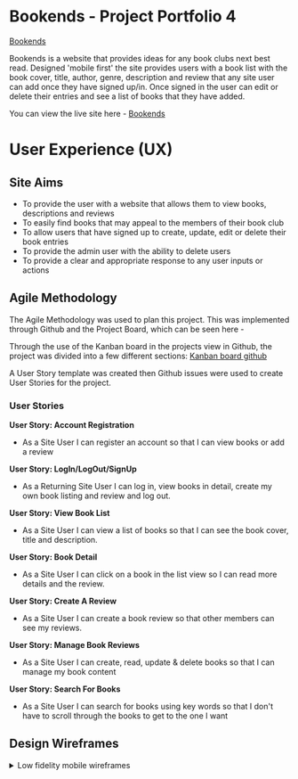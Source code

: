 # **Bookends - Project Portfolio 4**

[Bookends](/readme/readme-imgs/screenshots.png)

Bookends is a website that provides ideas for any book clubs next best read. Designed 'mobile first' the site provides users with a book list with the book cover, title, author, genre,
description and review that any site user can add once they have signed up/in. Once signed in the user can edit or delete their entries and see a list of books that they have added.

You can view the live site here - <a href="https://django-bookends.herokuapp.com/" target="_blank">Bookends </a>

# User Experience (UX)
## Site Aims
* To provide the user with a website that allows them to view books, descriptions and reviews
* To easily find books that may appeal to the members of their book club
* To allow users that have signed up to create, update, edit or delete their book entries
* To provide the admin user with the ability to delete users
* To provide a clear and appropriate response to any user inputs or actions

## Agile Methodology
The Agile Methodology was used to plan this project. This was implemented through Github and the Project Board, which can be seen here -

Through the use of the Kanban board in the projects view in Github, the project was divided into a few different sections:
[Kanban board github](https://res.cloudinary.com/dwvsz0fug/image/upload/v1690981983/kanban-board_vr0jps.png)

A User Story template was created then Github issues were used to create User Stories for the project.  

### User Stories

**User Story: Account Registration**
* As a Site User I can register an account so that I can view books or add a review

**User Story: LogIn/LogOut/SignUp**
* As a Returning Site User I can log in, view books in detail, create my own book listing and review and log out.

**User Story: View Book List**
* As a Site User I can view a list of books so that I can see the book cover, title and description.

**User Story: Book Detail**
* As a Site User I can click on a book in the list view so I can read more details and the review.

**User Story: Create A Review**
* As a Site User I can create a book review so that other members can see my reviews.

**User Story: Manage Book Reviews**
* As a Site User I can create, read, update & delete books so that I can manage my book content

**User Story: Search For Books**
* As a Site User I can search for books using key words so that I don't have to scroll through the books to get to the one I want

## Design Wireframes

<details> <summary> Low fidelity mobile wireframes</summary>
![Home Page](/readme/readme-imgs/wireframe-mb-home.png)
![Book List Page](/readme/readme-imgs/wireframe-mb-listview.png)
![Book Detail Page](/readme/readme-imgs/wireframe-mb-detailview.png)
![Add A Review Page](/static/readme/wireframe-mb-addreview.png)
![Your Books Page](/static/readme/wireframe-mb-yourbooks.png)
![Log In Page](/static/readme/wireframe-mb-signin.png)
![Sign Up Page](/static/readme/wireframe-mb-signup.png)
![Log Out Page](/static/readme/wireframe-mb-signout.png)
![Search Not Found Page]()

<details> <summary> Low fidelity pc wireframes</summary>
![Home Page](/static/readme/wireframe-pc-home.png)
![Book List Page](/static/readme/wireframe-pc-listview.png)
![Book Detail Page](/static/readme/wireframe-pc-detailview.png)
![Add A Review Page](/static/readme/wireframe-pc-addreview.png)
![Your Books Page](/static/readme/wireframe-pc-yourbooks.png)
![Log In Page](/static/readme/wireframe-pc-signin.png)
![Sign Up Page](/static/readme/wireframe-pc-signup.png)
![Log Out Page](/__pycache__/static/readme/wireframe-pc-signout.png)
![Search Not Found Page]()

## Entity Relationship Diagram
<details> <summary>Database layout using Exclaidraw</summary>
![Database Schema](/workspace/bookends/readme/readme-imgs/database-schema.png)

## Code Schema
<details> <summary>Code workflow using Exclaidraw</summary>
![Code Schema](/readme/readme-imgs/code-schema.png)

## Site Structure
From the home page, Bookends website has three pages visible in the navigation bar plus the search bar; Home, Sign Up and Login. Once signed in the nav bar also
has Book List, Add A Review, Your Books and Logout. This ensures that only users that have signed in are authorised to see the book list, add a review and the book list they have
added.

## Design Choices

### Logo
I used a website called ![Looka.com](https://looka.com/logo-maker) to design the logo. It gives you a choice of colours, fonts and icons that you can choose which
would be best for your design. 

### Colour Scheme
The colour scheme was based around the logo I chose. Looka.com then provided me with a colour palette to use within my project.
![Colour Palette](readme/readme-imgs/color-palette.png)
### Typography
I chose two fonts for this project, but both from the same family. Roboto Slab and Roboto (weight:300). Both are contrasting but clear to read.
# Features
## Navigation
The site navigation is done through the navigation bar at the top of each page and does not change in style through out the users navigation of the webisite. 
There is a search bar which will search through the list of books' titles, authors, description or any word in the review. The nave bar shrinks to a Bootstrap toggle on smaller screens and opens to a dropdown when clicked on. Each link is active so will be underlined when the user is on the specific page.

![Navbar Mobile](https://res.cloudinary.com/dwvsz0fug/image/upload/v1691004625/navbar-mobile_xiaw5o.png)
![Navbar PC](https://res.cloudinary.com/dwvsz0fug/image/upload/v1690997395/navbar_bqmo5s.png)

## Home Screen
The Home Screen is visible when the website is opened. Along with the navbar and the footer, the main section contains a message to explain what the webstie is about
and displays 3 example book covers. These can be clicked on to see an example of the book detail but the user only has access to these three. They will need to sign up to have
access to the whole library of books and reviews.

![Home Page Mobile](https://res.cloudinary.com/dwvsz0fug/image/upload/v1690984229/home-mbview_qiao1x.png)
![Home Page PC](https://res.cloudinary.com/dwvsz0fug/image/upload/v1690984230/pcview-home_w5moih.png)

## Sign Up Screen
The sign up page is accessed from either the navigation bar or a link on the log in page for any user who may have clicked login by mistake.
It uses django-allauth and crispy forms to provide the styling and the settings for user authentication. (Username, Email(optional) and Password)

![Sign Up Page Mobile](https://res.cloudinary.com/dwvsz0fug/image/upload/v1690984229/mbview-signup_jusatd.png)
![Sign Up Page PC](https://res.cloudinary.com/dwvsz0fug/image/upload/v1690984230/pcview-signup_kruiu8.png)
## Login Screen
The login page is accessed from either the navigation bar or a link on the sign in page for any user who may have clicked signup by mistake.
It uses django-allauth and crispy forms to provide the styling and the settings for user authentication.  (Username, Password)

![Login Page Mobile](https://res.cloudinary.com/dwvsz0fug/image/upload/v1690984228/mbview-signin_lhmrpu.png)
![Login Page PC](https://res.cloudinary.com/dwvsz0fug/image/upload/v1690984229/pcview-signin_wlllfu.png)

## Book List Screen
When a user is logged in they can view all the book covers and and the first part of the description. To view the book in more detail in see the 
review they simply click on the book.

![Book List Screen Mobile](https://res.cloudinary.com/dwvsz0fug/image/upload/v1690984228/mbview-booklist_iifrmy.png)
![Book List Screen PC](https://res.cloudinary.com/dwvsz0fug/image/upload/v1690984229/pcview-booklist_ewr6jv.png)

## Book Detail Screen
When a user is logged in they can click any book in the list to view the books title, posted by & date, author, book type, full description and review.
If it is a book that they have posted they can edit the book listing or delete it. If they click delete a confirm deletion page will show with a button
for them to confirm.

![Book Detail Screen Mobile](https://res.cloudinary.com/dwvsz0fug/image/upload/v1690984229/mbview-bookdetail_xkesu9.png)
![Book Detail Screen PC](https://res.cloudinary.com/dwvsz0fug/image/upload/v1690984229/pcview-bookdetails_b3csg4.png)
![Delete Book Confirmation Mobile](https://res.cloudinary.com/dwvsz0fug/image/upload/v1691003992/mbview-confdelete_dqi6ez.png)
![Delete Book Confirmation PC](https://res.cloudinary.com/dwvsz0fug/image/upload/v1691003992/pcview-confdelete_jsevhg.png)
## Add A Review Screen
When a user is logged in they click on Add A Review and fill in the form to add thier own book and review it.

![Add A Review Mobile](https://res.cloudinary.com/dwvsz0fug/image/upload/v1690984228/mbview-addreview_jkm7br.png)
![Add A Review PC](https://res.cloudinary.com/dwvsz0fug/image/upload/v1690984229/pcview-addreview_hysper.png)
## Your Books Screen
When a user is logged in they can view a list of all the books they have added to the website. They can then use the search bar to find their book listing.

![Your Books Screen Mobile](https://res.cloudinary.com/dwvsz0fug/image/upload/v1690984229/mbview-yourbooks_gui3eb.png)
![Your Books Screen PC](https://res.cloudinary.com/dwvsz0fug/image/upload/v1690984230/pcview-yourbooks_vgl6ow.png)
## Logout Screen
The logout screen can be accessed from the navbar only when the user is logged in. The log out page has a confirmation button to check the user wishes to sign out.
It uses django all-auth and crispy forms to provide the styling and the settings for user confirmation. 

![Sign Out Confirm Mobile](https://res.cloudinary.com/dwvsz0fug/image/upload/v1690984228/mbview-signout_ildkwl.png)
![Sign Out Confirm PC](https://res.cloudinary.com/dwvsz0fug/image/upload/v1691004998/pcview-logout_u8bduj.png)
## Search Bar (not found) screen
When a user types into the search bar but nothing is found a page to say there was no result is displayed and a button to take the user back to the book list. 

![No Search Mobile](https://res.cloudinary.com/dwvsz0fug/image/upload/v1690997641/mbview-nosearch_hnb5mr.png)
![No Search PC](https://res.cloudinary.com/dwvsz0fug/image/upload/v1690995797/pcview-nosearch_en780f.png)

## Footer
The footer contains social icons which link to the websites social media sites.

![Footer](https://res.cloudinary.com/dwvsz0fug/image/upload/v1691005624/Footer_jsruj9.png)

# Technologies Used

* HTML - Used to structure all the templates on the site
* CSS - to provide extra styling to the site
* Python - To provide the functionality to the site. Packages used in the project can be found in requirements.txt
* Django - Python framework used in the project
* Heroku - Used to deploy the site publicly
* ElephantSQL - Used for the database during development and deployment
* Bootstrap5 -  used for providing layouts and styling the html in the templates
* Balsamiq - Used to create wireframes for the project
* Cloudinary - Used to host Static files for the site
* Excalidraw- Used to create the Entity Relationship Diagram and Code Schema
* Looka.com- Used to create the Bookends Logo

[Back to top](<#contents>)

# Testing
## Validation
### Html Validation
Html validation was done with [https://validator.w3.org/nu/](https://validator.w3.org/nu/).
Errors: Extra section closing tag in index.html - rectified

### CSS Validation

The stylesheet was validated using [https://jigsaw.w3.org/css-validator/](https://jigsaw.w3.org/css-validator/)
Errors:


### Python Validation

Python code was validated using [Code institues Python validator](https://pep8ci.herokuapp.com/#)
Errors:

### Lighthouse Testing


## Manual Testing

In addition to the other tests, I have conducted a manual check list for myself to carry out to make sure that everything is working as intended.

| Status | **Navigation Bar - User Logged Out**
|:-------:|:--------|
| &check; | Clicking the navbar logo loads the home page
| &check; | The navbar shows home, signup and login tabs
| &check; | Clicking the home tab on the navbar loads the home page
| &check; | Clicking the sign up tab on the navbar loads the signup page
| &check; | Clicking the login tab on the navbar loads the login page
| &check; | Clicking the home tab on the navbar loads the home page

| Status | **Navigation Bar - User Logged In**
|:-------:|:--------|
| &check; | The navbar shows the home, book list, add a review, your books and log out tabs
| &check; | Clicking the home tab loads the home page
| &check; | Clicking the book list tab loads the book list page
| &check; | Clicking the add a review tab loads the add a review page
| &check; | Clicking the your books tab loads the your books page
| &check; | Clicking the logout tab loads the logout page

| Status | **Footer - User Logged In/out**
|:-------:|:--------|
| &check; | Clicking the LinkedIn icon opens its home page in a new window
| &check; | Clicking the Instagram icon opens its home page in a new window
| &check; | Clicking the Twitter icon opens its home page in a new window
| &check; | Clicking the YouTube icon opens its home page in a new window
| &check; | Clicking the Facebook icon opens its home page in a new window

| Status | **Home Page - User Logged In/out**
|:-------:|:--------|
| &check; | Info message shows with 3 books in main section
| &check; | Clicking on any of the 3 books takes you to the book detail

| Status | **Book List Page - User Logged In**
|:-------:|:--------|
| &check; | List of books images appear with title and start of description below each
| &check; | Title and description change colour and pointer changes to hand on hover
| &check; | Clicking on any book takes you to the book detail

| Status | **Book Detail Page - User Logged In**
|:-------:|:--------|
| &check; | Book cover appears on left
| &check; | Title, user, post date and time, author, book type, description and review to right
| &check; | If book opened belongs to user the edit and delete buttons appear
| &check; | Clicking on edit button takes user to edit a review page, allows them to edit and finish editing button returns to book list page
| &check; | Clicking on delete takes user to confirm book deletion page with confirm button removing book from list returning to book list page

| Status | **Add A Review/Book Page - User Logged In**
|:-------:|:--------|
| &check; | Form appears centrally with entries book, author, description, review, image, image description, genre inputs
| &check; | Book review allows user to use formatting for their review
| &check; | Genre dropdown box shows all genres created in admin
| &check; | Submit button adds book to book list and returns user to book list page showing new book at front

| Status | **Your Books Page - User Logged In**
|:-------:|:--------|
| &check; | Your Books title and list of books added by that user. Different users were created to test

| Status | **Log In Page**
|:-------:|:--------|
| &check; | Message to check if user has a log in - sign up link takes user to sign up page
| &check; | Form appears with username and password input boxes and sign in button 
| &check; | Sign in button take user to book list page

| Status | **Sign Up Page**
|:-------:|:--------|
| &check; | Message to check if user has an account - log in link takes user to log in page
| &check; | Form appears with username, email(optional) and password input boxes and sign up button 
| &check; | Sign up button take user to home page

| Status | **Log Out Page**
|:-------:|:--------|
| &check; | Confirmation of log out appears and sign out button signs user out and returns to home page

| Status | **Search Bar**
|:-------:|:--------|
| &check; | Searching for book title returns book
| &check; | Searching for author returns book
| &check; | Searching for book title returns book
| &check; | Searching for description word returns book(s)
| &check; | Searching for unfound word takes you sorry no books found page
| &check; | No books found page displays message and return to books list button takes you to book list

## Bugs
* I had made the mistake of pushing my repo to git hub before adding env.py to my gitignore file which stopped my env from 'greying' and becoming secret. Firstly I had to remove the cached version with git rm --cached env.py. I then had to delete the file and commit, then recreated it. I then had to generate new secrets as my old ones had been exposed in github.

* I originally only copied over the sign up, log in and out files as I mistakenly thought this would be ok but this caused a 403 forbidden error in my code. Student Support explained that as allauth had a lot of things going on in the background it was advisable to copy all of the allauth files over if you're not using them. I did this and this resolved the issue.

* Search that doesn't exist returned a TypeError message. So I added an {% empty %} in the books.html template and entered a message and button to return the user to the books list page.

* After running the git rm --cached env.py as stated above, this caused issues in gitpod, bringing through old workspaces which were resolved by deleting old workspaces but then I could not push to git as it wanted me to pull first as I'd unknowingly completed work in old workspaces. I ran git pull and got an error saying I had divergent branches. I then ran git config pull.rebase false to pull data from my repo, commit and push.


# Deployment

## Deployment to Heroku

### 1. Creating the Django Project
* If development if being done locally: Activate your virtual environment
* To ensure the virtual environment is not tracked by version control, add .venv to the .gitignore file.
* Install Django and gunicorn: `pip3 install django gunicorn`
* Install supporting database libraries dj_database_url and psycopg2 library: `pip install dj_database_url psycopg2`
* Install Cloudinary libraries to manage static files: `pip install dj-3-cloudinary-storage`
* Create file for requirements: `pip freeze --local > requirements.txt`
* Create project:`django-admin startproject project_name .`
* Create app: `python manage.py startapp app_name`
* Add app to list of `installed apps` in settings.py file: `'app_name'`
* Migrate changes: `python manage.py migrate`
* Test server works locally: `python manage.py runserver`

### 2. Create your Heroku app
* Navigate to the Heroku website
* Create a Heroku account by entering your email address and a password (or login if you have one already).
* Activate the account through the authentication email sent to your email account
* Click the **new button** on the top right corner of the screen and select create a new app from the dropdown menu.
* Enter a unique name for the application.
* Select the appropriate region for the application.
* Click create app
* In the Heroku dashboard click on the Resources tab
* Scroll down to Add-Ons, search for and select 'Heroku Postgres'
* In the Settings tab, scroll down to 'Reveal Config Vars' and copy the text in the box beside DATABASE_URL.

### 3. Set up Environment Variables
* In you IDE create a new env.py file in the top level directory
* Add env.py to the .gitignore file
* In env.py import the os library
* In env.py add `os.environ["DATABASE_URL"]` = "Paste in the text link copied above from Heroku DATABASE_URL"
* In env.py add `os.environ["SECRET_KEY"] = "Make up your own random secret key"
* In env.py add `os.environ["CLOUDINARY]` = "Paste in the API Environment Variable link from Cloudinary and remove the prefix"
* In Heroku Settings tab Config Vars enter the same secret key created in env.py by entering 'SECRET_KEY' in the box for 'KEY' and your randomly created secret key in the 'value' box.

### 4. Setting up settings.py

* In your Django 'settings.py' file type:

 ```
 from pathlib import Path
 import os
 import dj_database_url

 if os.path.isfile("env.py"):
  import env
 ```
* Remove the default insecure secret key in settings.py and replace with the link to the secret key variable in Heroku by typing: `SECRET_KEY = os.environ.get(SECRET_KEY)`
* Comment out the `DATABASES` section in settings.py and replace with:
```
DATABASES = {
  'default': 
  dj_database_url.parse(os.environ.get("DATABASE_URL"))
  }`
```
* Create a Cloudinary account and from the 'Dashboard' in Cloudinary copy your url into the env.py file by typing: `os.environ["CLOUDINARY_URL"] = "cloudinary://<insert-your-url>"`
* In Heroku  add cloudinary url to 'config vars'
* In Heroku config vars add DISABLE_COLLECTSTATIC with value of '1' (note: this must be removed for final deployment)
* Add Cloudinary libraries to the installed apps section of settings.py file:
 ```
 'cloudinary_storage'
 'django.contrib.staticfiles''
 'cloudinary'
 ```
* Connect Cloudinary to the Django app in `settings.py`:
```
STATIC_URL = '/static'
STATICFILES_STORAGE = 'cloudinary_storage.storage.StaticHashedCloudinaryStorage'
STATICFILES_DIRS = [os.path.join(BASE_DIR, 'STATIC')]
STATIC_ROOT = os.path.join(BASE_DIR, 'staticfiles')
MEDIA_URL = '/media/'
DEFAULT_FILE_STORAGE =
'cloudinary_storage.storage.MediaCloudinaryStorage'
* Link file to the templates directory in Heroku 
* Place under the BASE_DIR: TEMPLATES_DIR = os.path.join(BASE_DIR,
'templates')
```
* Change the templates directory to TEMPLATES_DIR. Place within the TEMPLATES array: `'DIRS': [TEMPLATES_DIR]`
* Add Heroku Hostname to ALLOWED_HOSTS: ```ALLOWED_HOSTS =
['rhi-book-nook.herokuapp.com', 'localhost']```
*Create Procfile at the top level of the file structure and insert the following:
    ``` web: gunicorn PROJECT_NAME.wsgi ```

* Make an initial commit and push the code to the GitHub Repository.
    ```git add .```
    ```git commit -m "Initial deployment"```
    ```git push```

### 5. Heroku Deployment: 
* Click Deploy tab in Heroku
* In the 'Deployment method' section select 'Github' and click the 'connect to Github' button to confirm.
* In the 'search' box enter the Github repository name for the project
* Click search and then click connect to link the heroku app with the Github repository. The box will confirm that heroku is connected to the repository.

### 6. Final Deployment
In the IDE: 
* When development is complete change the debug setting to: `DEBUG = False` in `env.py` 
* In Heroku settings config vars change the DISABLE_COLLECTSTATIC value to 0
* Because DEBUG must be switched to True for development and False for production it is recommended that only manual deployment is used in Heroku. 
* To manually deploy click the button 'Deploy Branch'. The default 'main' option in the dropdown menu should be selected in both cases. When the app is deployed a message 'Your app was successfully deployed' will be shown. Click 'view' to see the deployed app in the browser.

## To fork the repository on GitHub

A copy of the GitHub Repository can be made by forking the GitHub account. Changes can be made on this copy without affecting the original repository.

1. Log in to GitHub and locate the repository in question.
2. Locate the Fork button which can be found in the top corner, right-hand side of the page, inline with the repository name.
3. Click this button to create a copy of the original repository in your GitHub Account.

## To clone the repository on GitHub

1. Click on the code button which is underneath the main tab and repository name to the right.
2. In the 'Clone with HTTPS' section, click on the clipboard icon to copy the URL.
3. Open Git Bash in your IDE of choice.
4. Change the current working directory to where you want the cloned directory to be made.
5. Type git clone, and then paste the URL copied from GitHub.
6. Press enter and the clone of your repository will be created.

[Back to top](<#contents>)

# Credits
[Looka.com](https://looka.com/)
[Django Girls](https://tutorial.djangogirls.org/en/)
[learndjango.com](https://learndjango.com/tutorials/)
[PEP 8 Style Guide](https://peps.python.org/pep-0008/)
[Setting up a global .gitignore file](https://sebastiandedeyne.com/setting-up-a-global-gitignore-file/)

[Back to top](<#contents>)

# Acknowledgements
This website was designed and developed in conjuction with the Full Stack Software Developer Diploma Course at Code Institute. Thank you to my mentor Ronan McClelland for his guidance and support throughout my project and to Student Support for their patience and knowledge.